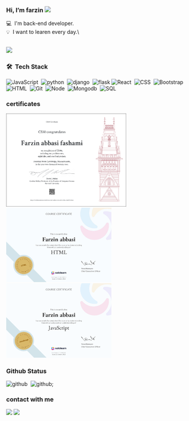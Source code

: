 ### Hi, I’m farzin <img src="https://raw.githubusercontent.com/MartinHeinz/MartinHeinz/master/wave.gif" height="21">

💻 &nbsp;I'm back-end developer.\
💡 &nbsp;I want to learen every day.\

<br>
<img src="https://github.com/saadeghi/saadeghi/blob/master/dino.gif">
<br>


### 🛠 &nbsp;Tech Stack
![JavaScript](https://img.shields.io/badge/JavaScript-F7DF1E?style=for-the-badge&logo=javascript&logoColor=black)&nbsp;
![python](https://img.shields.io/badge/Python-14354C?style=for-the-badge&logo=python&logoColor=white)&nbsp;
![django](https://img.shields.io/badge/Django-092E20?style=for-the-badge&logo=django&logoColor=white)&nbsp;
![flask](https://img.shields.io/badge/Flask-000000?style=for-the-badge&logo=flask&logoColor=white)
![React](https://img.shields.io/badge/-React-05122A?style=for-the-badge&logo=react)&nbsp;
![CSS](https://img.shields.io/badge/CSS3-1572B6?style=for-the-badge&logo=css3&logoColor=white)&nbsp;
![Bootstrap](https://img.shields.io/badge/Bootstrap-563D7C?style=for-the-badge&logo=bootstrap&logoColor=white)&nbsp;
![HTML](https://img.shields.io/badge/HTML5-E34F26?style=for-the-badge&logo=html5&logoColor=white)&nbsp;
![Git](https://img.shields.io/badge/-Git-05122A?style=for-the-badge&logo=git)&nbsp;
![Node](https://img.shields.io/badge/Node.js-43853D?style=for-the-badge&logo=node.js&logoColor=white)&nbsp;
![Mongodb](https://img.shields.io/badge/MongoDB-4EA94B?style=for-the-badge&logo=mongodb&logoColor=white)&nbsp;
![SQL](https://img.shields.io/badge/SQLite-07405E?style=for-the-badge&logo=sqlite&logoColor=white)&nbsp;

### certificates
<img src="cs50x.png" height="250px">&nbsp; &nbsp;<img src="cert-CT-DVGYKCRK.jpg" height="200px">&nbsp;&nbsp; <img src="cert-CT-TZJWS3SE.png" height="200px">


### Github Status
![github](https://github-readme-stats.vercel.app/api/top-langs/?username=farzin2079&theme=blue-green)&nbsp; ![github](https://github-readme-stats.vercel.app/api?username=farzin2079&theme=blue-green);

### contact with me
<p align="left">
<a href="https://www.linkedin.com/in/farzin-abbasi-9aa38224b"><img src="https://img.shields.io/badge/LinkedIn-0077B5?style=for-the-badge&logo=linkedin&logoColor=whit"/></a>
<a href="mailto:farzin.af7992@gmail.com"><img src="https://img.shields.io/badge/Gmail-D14836?style=for-the-badge&logo=gmail&logoColor=white"/></a>
</p>
